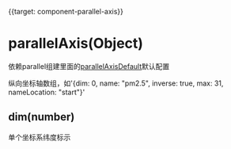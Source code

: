
{{target: component-parallel-axis}}

# parallelAxis(Object)
依赖parallel组建里面的[parallelAxisDefault](~component(parallel).parallelAxisDefault)默认配置

纵向坐标轴数组，如'{dim: 0, name: "pm2.5", inverse: true, max: 31, nameLocation: "start"}'

## dim(number)

单个坐标系纬度标示